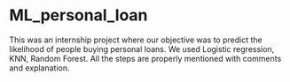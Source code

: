 # ML_personal_loan
This was an internship project where our objective was to predict the likelihood of people buying personal loans.
We used Logistic regression, KNN, Random Forest.
All the steps are properly mentioned with comments and explanation.
